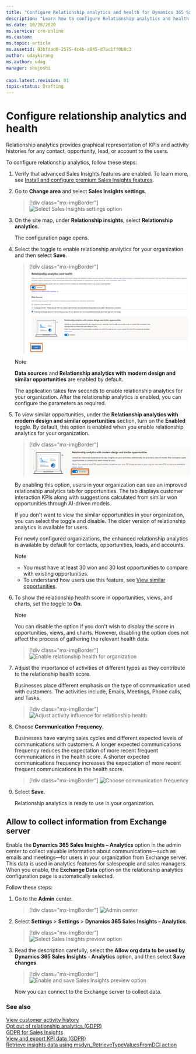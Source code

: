 ```yaml
---
title: "Configure Relationship analytics and health for Dynamics 365 Sales Insights | MicrosoftDocs"
description: "Learn how to configure Relationship analytics and health for Sales Insights"
ms.date: 10/28/2020
ms.service: crm-online
ms.custom: 
ms.topic: article
ms.assetid: 03bfdad0-2575-4c4b-a845-d7ac1ff0b0c3
author: udaykirang
ms.author: udag
manager: shujoshi

caps.latest.revision: 01
topic-status: Drafting
---
```


# Configure relationship analytics and health

Relationship analytics provides graphical representation of KPIs and activity histories for any contact, opportunity, lead, or account to the users. 

To configure relationship analytics, follow these steps:

1. Verify that advanced Sales Insights features are enabled. To learn more, see [Install and configure premium Sales Insights features](intro-admin-guide-sales-insights.md#install-and-configure-premium-sales-insights-features). 

2. Go to **Change area** and select **Sales Insights settings**.

    > [!div class="mx-imgBorder"]
    > ![Select Sales Insights settings option](media/si-admin-change-area-sales-insights-settings.png "Select Sales Insights settings option")

3. On the site map, under **Relationship insights**, select **Relationship analytics**.

    The configuration page opens.

4. Select the toggle to enable relationship analytics for your organization and then select **Save**.

    > [!div class="mx-imgBorder"]
    > ![Enable the relationship assistant for your organization](media/si-admin-relationship-analytics-enable-in-organization.png "Enable the relationship assistant for organization")

    >[!NOTE]
    >**Data sources** and **Relationship analytics with modern design and similar opportunities** are enabled by default.

    The application takes few seconds to enable relationship analytics for your organization. After the relationship analytics is enabled, you can configure the parameters as required.

<a name="configure-similar-opportunities-preview"></a>

5. To view similar opportunities, under the **Relationship analytics with modern design and similar opportunities** section, turn on the **Enabled** toggle. By default, this option is enabled when you enable relationship analytics for your organization.

    > [!div class="mx-imgBorder"]
    > ![Enable to view similar opportunities](media/relationship-analytics-enable-preview-similar-opportunities.png "Enable to view similar opportunities")

    By enabling this option, users in your organization can see an improved relationship analytics tab for opportunities. The tab displays customer interaction KPIs along with suggestions calculated from similar won opportunities through AI-driven models.

    If you don't want to view the similar opportunities in your organization, you can select the toggle and disable. The older version of relationship analytics is available for users.

    For newly configured organizations, the enhanced relationship analytics is available by default for contacts, opportunities, leads, and accounts.

    >[!NOTE]
    >- You must have at least 30 won and 30 lost opportunities to compare with existing opportunities.
    >- To understand how users use this feature, see [View similar opportunities](relationship-analytics.md#relationship-analytics-with-similar-opportunities).

6. To show the relationship health score in opportunities, views, and charts, set the toggle to **On**.

    >[!NOTE]
    >You can disable the option if you don't wish to display the score in opportunities, views, and charts. However, disabling the option does not affect the process of gathering the relevant health data.

    > [!div class="mx-imgBorder"]
    > ![Enable relationship health for organization](media/relationship-analytics-relationship-health-enable.png "Enable relationship health for organization")

7. Adjust the importance of activities of different types as they contribute to the relationship health score.

    Businesses place different emphasis on the type of communication used with customers. The activities include, Emails, Meetings, Phone calls, and Tasks. 
    
    > [!div class="mx-imgBorder"]
    > ![Adjust activity influence for relationship health](media/relationship-analytics-relationship-health-adjust-activity.png "Adjust activity influence for relationship health")

8. Choose **Communication Frequency**. 

    Businesses have varying sales cycles and different expected levels of communications with customers. A longer expected communications frequency reduces the expectation of more recent frequent communications in the health score. A shorter expected communications frequency increases the expectation of more recent frequent communications in the health score.

    > [!div class="mx-imgBorder"]
    > ![Choose communication frequency](media/relationship-analytics-communication-frequency.png  "Choose communication frequency")

9. Select **Save**.

   Relationship analytics is ready to use in your organization.

## Allow to collect information from Exchange server 

Enable the **Dynamics 365 Sales Insights – Analytics** option in the admin center to collect valuable information about communications&mdash;such as emails and meetings&mdash;for users in your organization from Exchange server. This data is used in analytics features for salespeople and sales managers. When you enable, the **Exchange Data** option on the relationship analytics configuration page is automatically selected. 

Follow these steps: 

1. Go to the **Admin** center.

    > [!div class="mx-imgBorder"]
    > ![Admin center](media/sales-insights-addon-admincenter.png "Admin center")

2. Select **Settings** > **Settings** > **Dynamics 365 Sales Insights – Analytics**.

    > [!div class="mx-imgBorder"]
    > ![Select Sales Insights preview option](media/sales-insights-addon-admincenter-customer-insights-preview.png "Select Sales Insights preview option")

3. Read the description carefully, select the **Allow org data to be used by ‎Dynamics 365 Sales Insights - Analytics**‎ option, and then select **Save changes**.

    > [!div class="mx-imgBorder"]
    > ![Enable and save Sales Insights preview option](media/sales-insights-addon-admincenter-customer-insights-preview-settings.png "Enable and save Sales Insights preview option")

    Now you can connect to the Exchange server to collect data.

### See also

[View customer activity history](../sales/relationship-analytics.md)  
[Opt out of relationship analytics (GDPR)](optout-relationship-analytics-gdpr.md)  
[GDPR for Sales Insights](embedded-intelligence-gdpr.md)  
[View and export KPI data (GDPR)](view-export-KPI-data-gdpr.md)  
[Retrieve insights data using msdyn_RetrieveTypeValuesFromDCI action](retrieve-insights-data-msdyn-RetrieveTypeValuesFromDCI.md)

